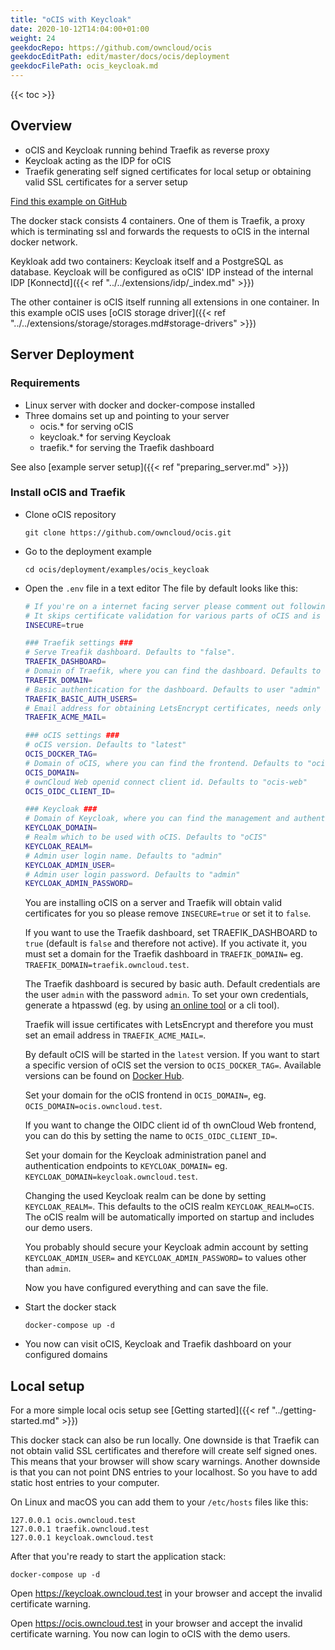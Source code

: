 ```yaml
---
title: "oCIS with Keycloak"
date: 2020-10-12T14:04:00+01:00
weight: 24
geekdocRepo: https://github.com/owncloud/ocis
geekdocEditPath: edit/master/docs/ocis/deployment
geekdocFilePath: ocis_keycloak.md
---
```


{{< toc >}}

## Overview

* oCIS and Keycloak running behind Traefik as reverse proxy
* Keycloak acting as the IDP for oCIS
* Traefik generating self signed certificates for local setup or obtaining valid SSL certificates for a server setup

[Find this example on GitHub](https://github.com/owncloud/ocis/tree/master/deployments/examples/ocis_keycloak)

The docker stack consists 4 containers. One of them is Traefik, a proxy which is terminating ssl and forwards the requests to oCIS in the internal docker network.

Keykloak add two containers: Keycloak itself and a PostgreSQL as database. Keycloak will be configured as oCIS' IDP instead of the internal IDP [Konnectd]({{< ref "../../extensions/idp/_index.md" >}})

The other container is oCIS itself running all extensions in one container. In this example oCIS uses [oCIS storage driver]({{< ref "../../extensions/storage/storages.md#storage-drivers" >}})

## Server Deployment

### Requirements

* Linux server with docker and docker-compose installed
* Three domains set up and pointing to your server
  - ocis.* for serving oCIS
  - keycloak.* for serving Keycloak
  - traefik.* for serving the Traefik dashboard

See also [example server setup]({{< ref "preparing_server.md" >}})


### Install oCIS and Traefik

* Clone oCIS repository

  `git clone https://github.com/owncloud/ocis.git`

* Go to the deployment example

  `cd ocis/deployment/examples/ocis_keycloak`

* Open the `.env` file in a text editor
  The file by default looks like this:
  ```bash
  # If you're on a internet facing server please comment out following line.
  # It skips certificate validation for various parts of oCIS and is needed if you use self signed certificates.
  INSECURE=true

  ### Traefik settings ###
  # Serve Treafik dashboard. Defaults to "false".
  TRAEFIK_DASHBOARD=
  # Domain of Traefik, where you can find the dashboard. Defaults to "traefik.owncloud.test"
  TRAEFIK_DOMAIN=
  # Basic authentication for the dashboard. Defaults to user "admin" and password "admin"
  TRAEFIK_BASIC_AUTH_USERS=
  # Email address for obtaining LetsEncrypt certificates, needs only be changed if this is a public facing server
  TRAEFIK_ACME_MAIL=

  ### oCIS settings ###
  # oCIS version. Defaults to "latest"
  OCIS_DOCKER_TAG=
  # Domain of oCIS, where you can find the frontend. Defaults to "ocis.owncloud.test"
  OCIS_DOMAIN=
  # ownCloud Web openid connect client id. Defaults to "ocis-web"
  OCIS_OIDC_CLIENT_ID=

  ### Keycloak ###
  # Domain of Keycloak, where you can find the management and authentication frontend. Defaults to "keycloak.owncloud.test"
  KEYCLOAK_DOMAIN=
  # Realm which to be used with oCIS. Defaults to "oCIS"
  KEYCLOAK_REALM=
  # Admin user login name. Defaults to "admin"
  KEYCLOAK_ADMIN_USER=
  # Admin user login password. Defaults to "admin"
  KEYCLOAK_ADMIN_PASSWORD=

  ```

  You are installing oCIS on a server and Traefik will obtain valid certificates for you so please remove `INSECURE=true` or set it to `false`.

  If you want to use the Traefik dashboard, set TRAEFIK_DASHBOARD to `true` (default is `false` and therefore not active). If you activate it, you must set a domain for the Traefik dashboard in `TRAEFIK_DOMAIN=` eg. `TRAEFIK_DOMAIN=traefik.owncloud.test`.

  The Traefik dashboard is secured by basic auth. Default credentials are the user `admin` with the password `admin`. To set your own credentials, generate a htpasswd (eg. by using [an online tool](https://htpasswdgenerator.de/) or a cli tool).

  Traefik will issue certificates with LetsEncrypt and therefore you must set an email address in `TRAEFIK_ACME_MAIL=`.

  By default oCIS will be started in the `latest` version. If you want to start a specific version of oCIS set the version to `OCIS_DOCKER_TAG=`. Available versions can be found on [Docker Hub](https://hub.docker.com/r/owncloud/ocis/tags?page=1&ordering=last_updated).

  Set your domain for the oCIS frontend in `OCIS_DOMAIN=`, eg. `OCIS_DOMAIN=ocis.owncloud.test`.

  If you want to change the OIDC client id of th ownCloud Web frontend, you can do this by setting the name to `OCIS_OIDC_CLIENT_ID=`.

  Set your domain for the Keycloak administration panel and authentication endpoints to `KEYCLOAK_DOMAIN=` eg. `KEYCLOAK_DOMAIN=keycloak.owncloud.test`.

  Changing the used Keycloak realm can be done by setting `KEYCLOAK_REALM=`. This defaults to the oCIS realm `KEYCLOAK_REALM=oCIS`. The oCIS realm will be automatically imported on startup and includes our demo users.

  You probably should secure your Keycloak admin account by setting `KEYCLOAK_ADMIN_USER=` and `KEYCLOAK_ADMIN_PASSWORD=` to values other than `admin`.

  Now you have configured everything and can save the file.

* Start the docker stack

  `docker-compose up -d`

* You now can visit oCIS, Keycloak and Traefik dashboard on your configured domains

## Local setup
For a more simple local ocis setup see [Getting started]({{< ref "../getting-started.md" >}})

This docker stack can also be run locally. One downside is that Traefik can not obtain valid SSL certificates and therefore will create self signed ones. This means that your browser will show scary warnings. Another downside is that you can not point DNS entries to your localhost. So you have to add static host entries to your computer.

On Linux and macOS you can add them to your `/etc/hosts` files like this:
```
127.0.0.1 ocis.owncloud.test
127.0.0.1 traefik.owncloud.test
127.0.0.1 keycloak.owncloud.test
```

After that you're ready to start the application stack:

`docker-compose up -d`

Open https://keycloak.owncloud.test in your browser and accept the invalid certificate warning.

Open https://ocis.owncloud.test in your browser and accept the invalid certificate warning. You now can login to oCIS with the demo users.